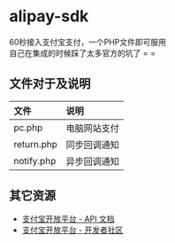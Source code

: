 # alipay-sdk
60秒接入支付宝支付，一个PHP文件即可服用  
自己在集成的时候踩了太多官方的坑了 = =

## 文件对于及说明

| 文件                                   | 说明     |
|:------------------------------------------|:-------|
| pc.php | 电脑网站支付 | 
| return.php                          | 同步回调通知 |
| notify.php                          | 异步回调通知 |

## 其它资源

- [支付宝开放平台 - API 文档](https://docs.open.alipay.com/api/)
- [支付宝开放平台 - 开发者社区](https://openclub.alipay.com/index.php)
